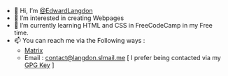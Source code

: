 - 👋 Hi, I’m [@EdwardLangdon](https://github.com/EdwardLangdon)
- 👀 I’m interested in creating Webpages
- 🌱 I’m currently learning HTML and CSS in FreeCodeCamp in my Free time.
- 📫 You can reach me via the Following ways :  
    - [Matrix](https://matrix.to/#/@edward:envs.net) 
    - Email : contact@langdon.slmail.me [ I prefer being contacted via my [GPG Key](./GPG%20Keys/email-gpg.asc) ]
